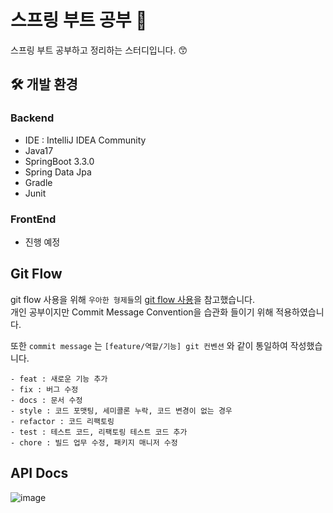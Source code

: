 # 스프링 부트 공부 🥕

스프링 부트 공부하고 정리하는 스터디입니다. 😙

## 🛠️ 개발 환경

 ### Backend
* IDE : IntelliJ IDEA Community
* Java17
* SpringBoot 3.3.0
* Spring Data Jpa
* Gradle
* Junit

### FrontEnd
* 진행 예정

## Git Flow

git flow 사용을 위해 `우아한 형제들`의 [git flow 사용](https://techblog.woowahan.com/2553/)을 참고했습니다.
<br>개인 공부이지만 Commit Message Convention을 습관화 들이기 위해 적용하였습니다.

또한 `commit message` 는 `[feature/역할/기능] git 컨벤션` 와 같이 통일하여 작성했습니다.

```update : 기존의 기능 수정
- feat : 새로운 기능 추가
- fix : 버그 수정
- docs : 문서 수정
- style : 코드 포맷팅, 세미콜론 누락, 코드 변경이 없는 경우
- refactor : 코드 리팩토링
- test : 테스트 코드, 리팩토링 테스트 코드 추가
- chore : 빌드 업무 수정, 패키지 매니저 수정
```

## API Docs
![image](https://github.com/sengmin14/Spring_Boot/assets/140876841/4747ef26-8899-45e1-8f3a-2c8318c3c0ee)


